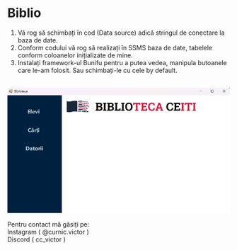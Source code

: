 # Biblio
1. Vă rog să schimbați în cod (Data source) adică stringul de conectare la baza de date.<br>
2. Conform codului vă rog să realizați în SSMS baza de date, tabelele conform coloanelor inițializate de mine.<br>
3. Instalați framework-ul Bunifu pentru a putea vedea, manipula butoanele care le-am folosit. Sau schimbați-le cu cele by default.<br><br>

![Poza](/pic1.png?raw=true "Optional Title")

Pentru contact mă găsiți pe: <br>
Instagram ( @curnic.victor )<br>
Discord ( cc_victor )

